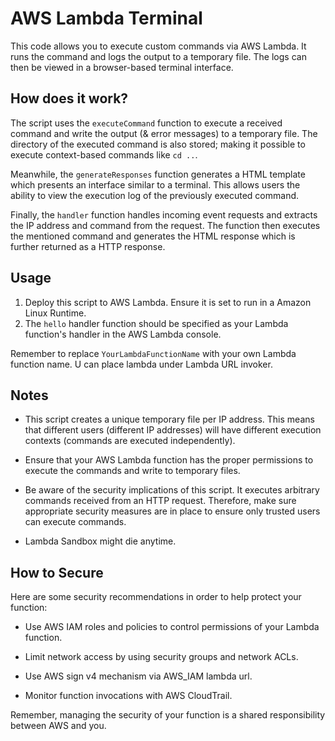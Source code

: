 # AWS Lambda Terminal

This code allows you to execute custom commands via AWS Lambda. It runs the command and logs the output to a temporary file. The logs can then be viewed in a browser-based terminal interface.


## How does it work?

The script uses the `executeCommand` function to execute a received command and write the output (& error messages) to a temporary file. The directory of the executed command is also stored; making it possible to execute context-based commands like `cd ..`.

Meanwhile, the `generateResponses` function generates a HTML template which presents an interface similar to a terminal. This allows users the ability to view the execution log of the previously executed command.

Finally, the `handler` function handles incoming event requests and extracts the IP address and command from the request. The function then executes the mentioned command and generates the HTML response which is further returned as a HTTP response.


## Usage

1. Deploy this script to AWS Lambda. Ensure it is set to run in a Amazon Linux Runtime. 
2. The `hello` handler function should be specified as your Lambda function's handler in the AWS Lambda console.

Remember to replace `YourLambdaFunctionName` with your own Lambda function name.
U can place lambda under Lambda URL invoker.


## Notes

- This script creates a unique temporary file per IP address. This means that different users (different IP addresses) will have different execution contexts (commands are executed independently).

- Ensure that your AWS Lambda function has the proper permissions to execute the commands and write to temporary files. 

- Be aware of the security implications of this script. It executes arbitrary commands received from an HTTP request. Therefore, make sure appropriate security measures are in place to ensure only trusted users can execute commands.

- Lambda Sandbox might die anytime.


## How to Secure

Here are some security recommendations in order to help protect your function:

- Use AWS IAM roles and policies to control permissions of your Lambda function.

- Limit network access by using security groups and network ACLs.

- Use AWS sign v4 mechanism via AWS_IAM lambda url.

- Monitor function invocations with AWS CloudTrail.
  
Remember, managing the security of your function is a shared responsibility between AWS and you.
